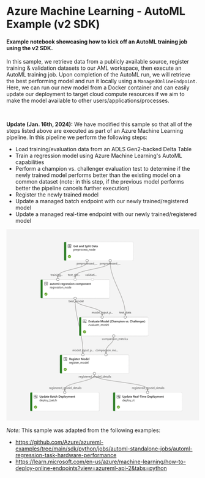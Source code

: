 # Azure Machine Learning - AutoML Example (v2 SDK)

#### Example notebook showcasing how to kick off an AutoML training job using the v2 SDK.

In this sample, we retrieve data from a publicly available source, register training & validation datasets to our AML workspace, then execute an AutoML training job. Upon completion of the AutoML run, we will retrieve the best performing model and run it locally using a `ManagedOnlineEndpoint`. Here, we can run our new model from a Docker container and can easily update our deployment to target cloud compute resources if we aim to make the model available to other users/applications/processes.

<br/>

<b> Update (Jan. 16th, 2024):</b>
We have modified this sample so that all of the steps listed above are executed as part of an Azure Machine Learning pipeline. In this pipeline we perform the following steps:
- Load training/evaluation data from an ADLS Gen2-backed Delta Table
- Train a regression model using Azure Machine Learning's AutoML capabilities
- Perform a champion vs. challenger evaluation test to determine if the newly trained model performs better than the existing model on a common dataset (note: in this step, if the previous model performs better the pipeline cancels further execution)
- Register the newly trained model
- Update a managed batch endpoint with our newly trained/registered model
- Update a managed real-time endpoint with our newly trained/registered model 

![Pipeline](img/pipeline.png)

<i>Note:</i> This sample was adapted from the following examples:
- https://github.com/Azure/azureml-examples/tree/main/sdk/python/jobs/automl-standalone-jobs/automl-regression-task-hardware-performance
- https://learn.microsoft.com/en-us/azure/machine-learning/how-to-deploy-online-endpoints?view=azureml-api-2&tabs=python
